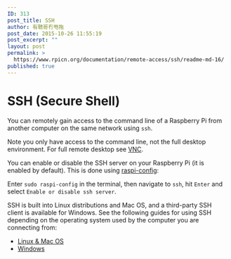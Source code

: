 ```yaml
---
ID: 313
post_title: SSH
author: 有聰哥冇甩拖
post_date: 2015-10-26 11:55:19
post_excerpt: ""
layout: post
permalink: >
  https://www.rpicn.org/documentation/remote-access/ssh/readme-md-16/
published: true
---
```

# SSH (Secure Shell)

You can remotely gain access to the command line of a Raspberry Pi from another computer on the same network using `ssh`.

Note you only have access to the command line, not the full desktop environment. For full remote desktop see [VNC](../../vnc/README.md).

You can enable or disable the SSH server on your Raspberry Pi (it is enabled by default). This is done using [raspi-config](../../../configuration/raspi-config.md):

Enter `sudo raspi-config` in the terminal, then navigate to `ssh`, hit `Enter` and select `Enable or disable ssh server`.

SSH is built into Linux distributions and Mac OS, and a third-party SSH client is available for Windows. See the following guides for using SSH depending on the operating system used by the computer you are connecting from:

- [Linux & Mac OS](../unix.md)
- [Windows](../windows.md)
